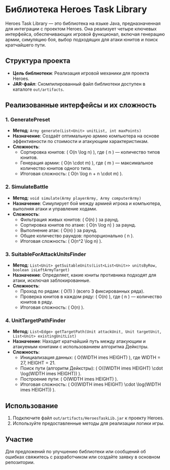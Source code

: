 # Библиотека Heroes Task Library

Heroes Task Library — это библиотека на языке Java, предназначенная для интеграции с проектом Heroes. Она реализует четыре ключевых интерфейса, обеспечивающих игровой функционал, включая генерацию армии, симуляцию боя, выбор подходящих для атаки юнитов и поиск кратчайшего пути.

## Структура проекта
- **Цель библиотеки**: Реализация игровой механики для проекта Heroes.
- **JAR-файл**: Скомпилированный файл библиотеки доступен в каталоге `out/artifacts`.

## Реализованные интерфейсы и их сложность

### 1. **GeneratePreset**
- **Метод**: `Army generate(List<Unit> unitList, int maxPoints)`
- **Назначение**: Создаёт оптимальную армию компьютера на основе эффективности по стоимости и атакующим характеристикам.
- **Сложность**:
  - Сортировка юнитов: \( O(n \log n) \), где \( n \) — количество типов юнитов.
  - Генерация армии: \( O(n \cdot m) \), где \( m \) — максимальное количество юнитов одного типа.
  - Итоговая сложность: \( O(n \log n + n \cdot m) \).

### 2. **SimulateBattle**
- **Метод**: `void simulate(Army playerArmy, Army computerArmy)`
- **Назначение**: Симулирует бой между армией игрока и компьютера, выполняя атаки и управление ходами.
- **Сложность**:
  - Фильтрация живых юнитов: \( O(n) \) за раунд.
  - Сортировка юнитов по атаке: \( O(n \log n) \) за раунд.
  - Выполнение атак: \( O(n) \) за раунд.
  - Общее количество раундов: пропорционально \( n \).
  - Итоговая сложность: \( O(n^2 \log n) \).

### 3. **SuitableForAttackUnitsFinder**
- **Метод**: `List<Unit> getSuitableUnits(List<List<Unit>> unitsByRow, boolean isLeftArmyTarget)`
- **Назначение**: Определяет, какие юниты противника подходят для атаки, исключая заблокированные.
- **Сложность**:
  - Проход по рядам: \( O(1) \) (всего 3 фиксированных ряда).
  - Проверка юнитов в каждом ряду: \( O(n) \), где \( n \) — количество юнитов в ряду.
  - Итоговая сложность: \( O(n) \).

### 4. **UnitTargetPathFinder**
- **Метод**: `List<Edge> getTargetPath(Unit attackUnit, Unit targetUnit, List<Unit> existingUnitList)`
- **Назначение**: Находит кратчайший путь между атакующим и атакуемым юнитами с использованием алгоритма Дейкстры.
- **Сложность**:
  - Инициализация данных: \( O(WIDTH 	imes HEIGHT) \), где WIDTH = 27, HEIGHT = 21.
  - Поиск пути (алгоритм Дейкстры): \( O((WIDTH 	imes HEIGHT) \cdot \log(WIDTH 	imes HEIGHT)) \).
  - Построение пути: \( O(WIDTH 	imes HEIGHT) \).
  - Итоговая сложность: \( O((WIDTH 	imes HEIGHT) \cdot \log(WIDTH 	imes HEIGHT)) \).

## Использование
1. Подключите файл `out/artifacts/HeroesTaskLib.jar` к проекту Heroes.
2. Используйте предоставленные методы для реализации логики игры.

## Участие
Для предложений по улучшению библиотеки или сообщений об ошибках свяжитесь с разработчиком или создайте заявку в основном репозитории.


